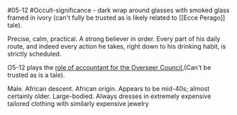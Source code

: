 #05-12
#Occult-significance - dark wrap around glasses with smoked glass framed in ivory (can't fully be trusted as is likely related to [[Ecce Perago]] tale).

Precise, calm, practical. A strong believer in order. Every part of his daily route, and indeed every action he takes, right down to his drinking habit, is strictly scheduled.

O5-12 plays the [role of accountant for the Overseer Council.](https://scp-wiki.wikidot.com/ecceperago)(Can't be trusted as is a tale).

Male. African descent. African origin. Appears to be mid-40s; almost certainly older. Large-bodied. Always dresses in extremely expensive tailored clothing with similarly expensive jewelry